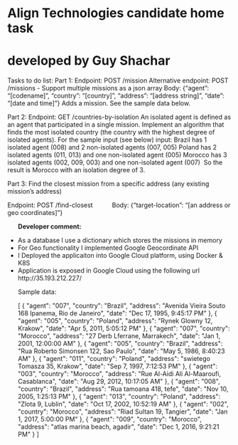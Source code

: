 # Align Technologies candidate home task
# developed by Guy Shachar

Tasks to do list:
Part 1:
Endpoint: POST /mission
Alternative endpoint: POST /missions - Support multiple missions as a json array
Body: {“agent”: “[codename]”, “country”: “[country]”, “address”: “[address string]”, “date”: “[date and time]”}
Adds a mission.
See the sample data below.

Part 2: 
Endpoint: GET /countries-by-isolation
An isolated agent is defined as an agent that participated in a single mission. Implement an algorithm that finds the most isolated country (the country with the highest degree of isolated agents). For the sample input (see below) input:
Brazil has 1 isolated agent (008) and 2 non-isolated agents (007, 005)
Poland has 2 isolated agents (011, 013) and one non-isolated agent (005)
Morocco has 3 isolated agents (002, 009, 003) and one non-isolated agent (007)
 So the result is Morocco with an isolation degree of 3.

Part 3:
Find the closest mission from a specific address (any existing mission’s address)

Endpoint: POST /find-closest
          Body: {“target-location”: “[an address or geo coordinates]”}

<ul/>

<b>Developer comment:</b>
<li>As a database I use a dictionary which stores the missions in memory</li>
<li>For Geo functionality I implemented Google Geocordinate API</li>
<li>I Deployed the applicaiton into Google Cloud platform, using Docker & K8S</li>
<li>Application is exposed in Google Cloud using the following url http://35.193.212.227/</li>

Sample data: 

[
  {
    "agent": "007",
    "country": "Brazil",
    "address": "Avenida Vieira Souto 168 Ipanema, Rio de Janeiro",
    "date": "Dec 17, 1995, 9:45:17 PM"
  },
  {
    "agent": "005",
    "country": "Poland",
    "address": "Rynek Glowny 12, Krakow",
    "date": "Apr 5, 2011, 5:05:12 PM"
  },
  {
    "agent": "007",
    "country": "Morocco",
    "address": "27 Derb Lferrane, Marrakech",
    "date": "Jan 1, 2001, 12:00:00 AM"
  },
  {
    "agent": "005",
    "country": "Brazil",
    "address": "Rua Roberto Simonsen 122, Sao Paulo",
    "date": "May 5, 1986, 8:40:23 AM"
  },
  {
    "agent": "011",
    "country": "Poland",
    "address": "swietego Tomasza 35, Krakow",
    "date": "Sep 7, 1997, 7:12:53 PM"
  },
  {
    "agent": "003",
    "country": "Morocco",
    "address": "Rue Al-Aidi Ali Al-Maaroufi, Casablanca",
    "date": "Aug 29, 2012, 10:17:05 AM"
  },
  {
    "agent": "008",
    "country": "Brazil",
    "address": "Rua tamoana 418, tefe",
    "date": "Nov 10, 2005, 1:25:13 PM"
  },
  {
    "agent": "013",
    "country": "Poland",
    "address": "Zlota 9, Lublin",
    "date": "Oct 17, 2002, 10:52:19 AM"
  },
  {
    "agent": "002",
    "country": "Morocco",
    "address": "Riad Sultan 19, Tangier",
    "date": "Jan 1, 2017, 5:00:00 PM"
  },
  {
    "agent": "009",
    "country": "Morocco",
    "address": "atlas marina beach, agadir",
    "date": "Dec 1, 2016, 9:21:21 PM"
  }
]
